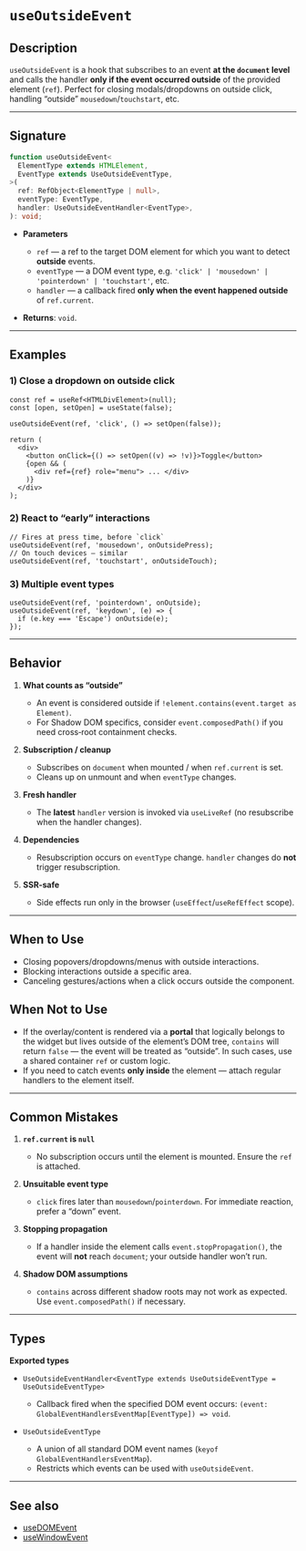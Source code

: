 # `useOutsideEvent`

## Description

`useOutsideEvent` is a hook that subscribes to an event **at the `document` level** and calls the handler **only if the event occurred outside** of the provided element (`ref`). Perfect for closing modals/dropdowns on outside click, handling “outside” `mousedown`/`touchstart`, etc.

---

## Signature

```ts
function useOutsideEvent<
  ElementType extends HTMLElement,
  EventType extends UseOutsideEventType,
>(
  ref: RefObject<ElementType | null>,
  eventType: EventType,
  handler: UseOutsideEventHandler<EventType>,
): void;
```

- **Parameters**
   - `ref` — a ref to the target DOM element for which you want to detect **outside** events.
   - `eventType` — a DOM event type, e.g. `'click' | 'mousedown' | 'pointerdown' | 'touchstart'`, etc.
   - `handler` — a callback fired **only when the event happened outside** of `ref.current`.

- **Returns**: `void`.

---

## Examples

### 1) Close a dropdown on outside click
```tsx
const ref = useRef<HTMLDivElement>(null);
const [open, setOpen] = useState(false);

useOutsideEvent(ref, 'click', () => setOpen(false));

return (
  <div>
    <button onClick={() => setOpen((v) => !v)}>Toggle</button>
    {open && (
      <div ref={ref} role="menu"> ... </div>
    )}
  </div>
);
```

### 2) React to “early” interactions
```tsx
// Fires at press time, before `click`
useOutsideEvent(ref, 'mousedown', onOutsidePress);
// On touch devices — similar
useOutsideEvent(ref, 'touchstart', onOutsideTouch);
```

### 3) Multiple event types
```tsx
useOutsideEvent(ref, 'pointerdown', onOutside);
useOutsideEvent(ref, 'keydown', (e) => {
  if (e.key === 'Escape') onOutside(e);
});
```

---

## Behavior

1. **What counts as “outside”**
   - An event is considered outside if `!element.contains(event.target as Element)`.
   - For Shadow DOM specifics, consider `event.composedPath()` if you need cross‑root containment checks.

2. **Subscription / cleanup**
   - Subscribes on `document` when mounted / when `ref.current` is set.
   - Cleans up on unmount and when `eventType` changes.

3. **Fresh handler**
   - The **latest** `handler` version is invoked via `useLiveRef` (no resubscribe when the handler changes).

4. **Dependencies**
   - Resubscription occurs on `eventType` change. `handler` changes do **not** trigger resubscription.

5. **SSR‑safe**
   - Side effects run only in the browser (`useEffect`/`useRefEffect` scope).

---

## When to Use

- Closing popovers/dropdowns/menus with outside interactions.
- Blocking interactions outside a specific area.
- Canceling gestures/actions when a click occurs outside the component.

## When **Not** to Use

- If the overlay/content is rendered via a **portal** that logically belongs to the widget but lives outside of the element’s DOM tree, `contains` will return `false` — the event will be treated as “outside”. In such cases, use a shared container `ref` or custom logic.
- If you need to catch events **only inside** the element — attach regular handlers to the element itself.

---

## Common Mistakes

1. **`ref.current` is `null`**
   - No subscription occurs until the element is mounted. Ensure the `ref` is attached.

2. **Unsuitable event type**
   - `click` fires later than `mousedown`/`pointerdown`. For immediate reaction, prefer a “down” event.

3. **Stopping propagation**
   - If a handler inside the element calls `event.stopPropagation()`, the event will **not** reach `document`; your outside handler won’t run.

4. **Shadow DOM assumptions**
   - `contains` across different shadow roots may not work as expected. Use `event.composedPath()` if necessary.

---

## Types

**Exported types**

- `UseOutsideEventHandler<EventType extends UseOutsideEventType = UseOutsideEventType>`
   - Callback fired when the specified DOM event occurs: `(event: GlobalEventHandlersEventMap[EventType]) => void`.

- `UseOutsideEventType`
   - A union of all standard DOM event names (`keyof GlobalEventHandlersEventMap`).
   - Restricts which events can be used with `useOutsideEvent`.

---

## See also

- [useDOMEvent](useDOMEvent.md)
- [useWindowEvent](useWindowEvent.md)
